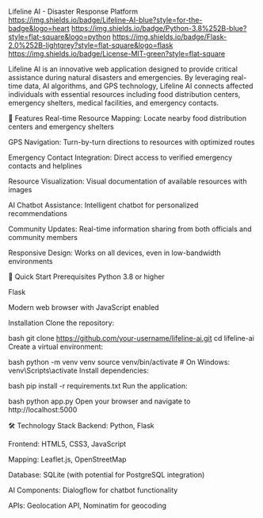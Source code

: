 Lifeline AI - Disaster Response Platform
https://img.shields.io/badge/Lifeline-AI-blue?style=for-the-badge&logo=heart
https://img.shields.io/badge/Python-3.8%252B-blue?style=flat-square&logo=python
https://img.shields.io/badge/Flask-2.0%252B-lightgrey?style=flat-square&logo=flask
https://img.shields.io/badge/License-MIT-green?style=flat-square

Lifeline AI is an innovative web application designed to provide critical assistance during natural disasters and emergencies. By leveraging real-time data, AI algorithms, and GPS technology, Lifeline AI connects affected individuals with essential resources including food distribution centers, emergency shelters, medical facilities, and emergency contacts.

🌟 Features
Real-time Resource Mapping: Locate nearby food distribution centers and emergency shelters

GPS Navigation: Turn-by-turn directions to resources with optimized routes

Emergency Contact Integration: Direct access to verified emergency contacts and helplines

Resource Visualization: Visual documentation of available resources with images

AI Chatbot Assistance: Intelligent chatbot for personalized recommendations

Community Updates: Real-time information sharing from both officials and community members

Responsive Design: Works on all devices, even in low-bandwidth environments

🚀 Quick Start
Prerequisites
Python 3.8 or higher

Flask

Modern web browser with JavaScript enabled

Installation
Clone the repository:

bash
git clone https://github.com/your-username/lifeline-ai.git
cd lifeline-ai
Create a virtual environment:

bash
python -m venv venv
source venv/bin/activate  # On Windows: venv\Scripts\activate
Install dependencies:

bash
pip install -r requirements.txt
Run the application:

bash
python app.py
Open your browser and navigate to http://localhost:5000

🛠️ Technology Stack
Backend: Python, Flask

Frontend: HTML5, CSS3, JavaScript

Mapping: Leaflet.js, OpenStreetMap

Database: SQLite (with potential for PostgreSQL integration)

AI Components: Dialogflow for chatbot functionality

APIs: Geolocation API, Nominatim for geocoding

